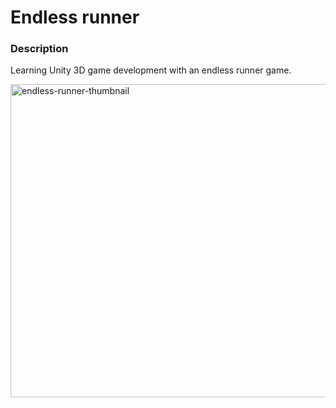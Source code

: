 # Endless runner

### Description
Learning Unity 3D game development with an endless runner game.

<img width="897" height="501" alt="endless-runner-thumbnail" src="https://github.com/user-attachments/assets/27e07224-7618-4efa-9f80-7b545b5a78b0" />
